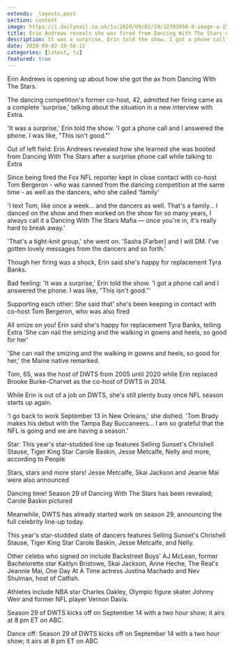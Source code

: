 ```yaml
---
extends: _layouts.post
section: content
image: https://i.dailymail.co.uk/1s/2020/09/02/19/32703950-0-image-a-15_1599072597588.jpg 
title: Erin Andrews reveals she was fired from Dancing With The Stars with a surprise phone call 
description: It was a surprise, Erin told the show. I got a phone call and I answered the phone. I was like, This isnt good. 
date: 2020-09-02-19-58-12 
categories: [latest, tv] 
featured: true 
--- 
```

Erin Andrews is opening up about how she got the ax from Dancing With The Stars.

The dancing competition's former co-host, 42, admitted her firing came as a complete 'surprise,' talking about the situation in a new interview with Extra.

'It was a surprise,' Erin told the show. 'I got a phone call and I answered the phone. I was like, "This isn't good."'

Out of left field: Erin Andrews revealed how she learned she was booted from Dancing With The Stars after a surprise phone call while talking to Extra

Since being fired the Fox NFL reporter kept in close contact with co-host Tom Bergeron - who was canned from the dancing competition at the same time - as well as the dancers, who she called 'family'

'I text Tom, like once a week… and the dancers as well. That's a family… I danced on the show and then worked on the show for so many years, I always call it a Dancing With The Stars Mafia — once you're in, it's really hard to break away.' 

'That's a tight-knit group,' she went on. 'Sasha [Farber] and I will DM. I've gotten lovely messages from the dancers and so forth.'

Though her firing was a shock, Erin said she's happy for replacement Tyra Banks.  

Bad feeling: 'It was a surprise,' Erin told the show. 'I got a phone call and I answered the phone. I was like, "This isn't good."'

Supporting each other: She said that' she's been keeping in contact with co-host Tom Bergeron, who was also fired

All smize on you! Erin said she's happy for replacement Tyra Banks, telling Extra 'She can nail the smizing and the walking in gowns and heels, so good for her'

'She can nail the smizing and the walking in gowns and heels, so good for her,' the Maine native remarked.

Tom, 65, was the host of DWTS from 2005 until 2020 while Erin replaced Brooke Burke-Charvet as the co-host of DWTS in 2014. 

While Erin is out of a job on DWTS, she's still plenty busy once NFL season starts up again.

'I go back to work September 13 in New Orleans,' she dished. 'Tom Brady makes his debut with the Tampa Bay Buccaneers… I am so grateful that the NFL is going and we are having a season.'

Star: This year's star-studded line up features Selling Sunset's Chrishell Stause, Tiger King Star Carole Baskin, Jesse Metcalfe, Nelly and more, according to People

Stars, stars and more stars! Jesse Metcalfe, Skai Jackson and Jeanie Mai were also announced

Dancing time! Season 29 of Dancing With The Stars has been revealed; Carole Baskin pictured

Meanwhile, DWTS has already started work on season 29, announcing the full celebrity line-up today. 

This year's star-studded slate of dancers features Selling Sunset's Chrishell Stause, Tiger King Star Carole Baskin, Jesse Metcalfe, and Nelly.

Other celebs who signed on include Backstreet Boys' AJ McLean, former Bachelorette star Kaitlyn Bristowe, Skai Jackson, Anne Heche, The Real's Jeannie Mai, One Day At A Time actress Justina Machado and Nev Shulman, host of Catfish.

Athletes include NBA star Charles Oakley, Olympic figure skater Johnny Weir and former NFL player Vernon Davis.

Season 29 of DWTS kicks off on September 14 with a two hour show; it airs at 8 pm ET on ABC. 

Dance off: Season 29 of DWTS kicks off on September 14 with a two hour show; it airs at 8 pm ET on ABC 

